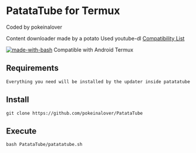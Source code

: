 # PatataTube for Termux

Coded by pokeinalover

Content downloader made by a potato
Used youtube-dl
[Compatibility List](https://ytdl-org.github.io/youtube-dl/supportedsites.html)

[![made-with-bash](https://img.shields.io/badge/Made%20with-Bash-1f425f.svg)](https://www.gnu.org/software/bash/) Compatible with Android Termux
## Requirements

    Everything you need will be installed by the updater inside patatatube

## Install

    git clone https://github.com/pokeinalover/PatataTube
## Execute
    bash PatataTube/patatatube.sh

